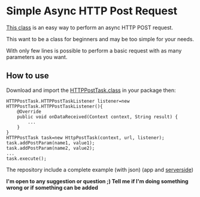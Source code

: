 # Simple Async HTTP Post Request #

[This class](https://github.com/texx00/SimpleHTTPPostRequest/blob/master/app/src/main/java/com/texx/simplehttppostrequest/HTTPPostTask.java "This class") is an easy way to perform an async HTTP POST request.  
 
This want to be a class for beginners and may be too simple for your needs.
  
With only few lines is possible to perform a basic request with as many parameters as you want.  

## How to use ##

Download and import the [HTTPPostTask.class](https://github.com/texx00/SimpleHTTPPostRequest/blob/master/app/src/main/java/com/texx/simplehttppostrequest/HTTPPostTask.java "This class") in your package then:

    HTTPPostTask.HTTPPostTaskListener listener=new HTTPPostTask.HTTPPostTaskListener(){
		@Override
        public void onDataReceived(Context context, String result) {
        	...  
        }
	}
    HTTPPostTask task=new HttpPostTask(context, url, listener);
	task.addPostParam(name1, value1);
	task.addPostParam(name2, value2);
	...
	task.execute();

The repository include a complete example (with json) (app and [serverside](https://github.com/texx00/SimpleHTTPPostRequest/blob/master/calc.php "serverside"))
  
**I'm open to any suggestion or question ;) Tell me if I'm doing something wrong or if something can be added**